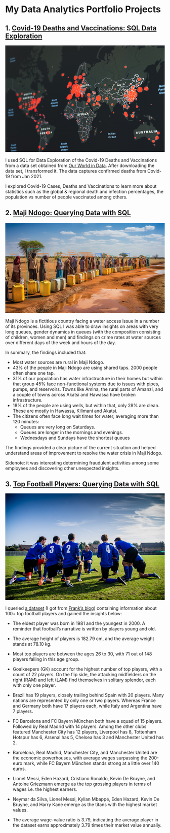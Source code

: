 # My Data Analytics Portfolio Projects

## 1. [Covid-19 Deaths and Vaccinations: SQL Data Exploration](https://github.com/hazelapondi/Data-Analytics-Portfolio-Projects/blob/main/SQL/covid_deaths_and_vaccinations.sql)

![Covid-19 across the globe](https://github.com/hazelapondi/Data-Analytics-Portfolio-Projects/blob/main/img/covid.png)

I used SQL for Data Exploration of the Covid-19 Deaths and Vaccinations from a data set obtained from [Our World in Data](https://ourworldindata.org/covid-deaths "Coronavirus"). After downloading the data set, I transformed it. The data captures confirmed deaths from Covid-19 from Jan 2021. 

I explored Covid-19 Cases, Deaths and Vaccinations to learn more about statistics such as the global & regional death and infection percentages, the population vs number of people vaccinated among others.

## 2. [Maji Ndogo: Querying Data with SQL](https://github.com/hazelapondi/Data-Analytics-Portfolio-Projects/blob/main/SQL/maji_ndogo.sql)

![People queueing for water in Maji Ndogo - 42 Amani Loop, Sokoto](https://github.com/hazelapondi/Data-Analytics-Portfolio-Projects/blob/main/img/maji_ndogo.PNG)

Maji Ndogo is a fictitious country facing a water access issue in a number of its provinces. Using SQL I was able to draw insights on areas with very long queues, gender dynamics in queues (with the composition consisting of children, women and men) and  findings on crime rates at water sources over different days of the week and hours of the day. 

In summary, the findings included that:

* Most water sources are rural in Maji Ndogo.
* 43% of the people in Maji Ndogo are using shared taps. 2000 people often share one tap.
* 31% of our population has water infrastructure in their homes but within that group 45% face non-functional systems due to issues with pipes, pumps, and reservoirs. Towns like Amina, the rural parts of Amanzi, and a couple of towns across Akatsi and Hawassa have broken infrastructure.
* 18% of the people are using wells, but within that, only 28% are clean. These are mostly in Hawassa, Kilimani and Akatsi.
* The citizens often face long wait times for water, averaging more than 120 minutes:
  * Queues are very long on Saturdays.
  * Queues are longer in the mornings and evenings.
  * Wednesdays and Sundays have the shortest queues
    
The findings provided a clear picture of the current situation and helped understand areas of improvement to resolve the water crisis in Maji Ndogo. 

Sidenote: it was interesting determining fraudulent activities among some employees and discovering other unexpected insights.

## 3. [Top Football Players: Querying Data with SQL](https://github.com/hazelapondi/Data-Analytics-Portfolio-Projects/blob/main/SQL/football_players.sql)
![Group of sports players kneeling on a field](https://github.com/hazelapondi/Data-Analytics-Portfolio-Projects/blob/main/img/football_players.png)

I queried [a dataset](https://drive.google.com/file/d/1ZpBC71J-SFbA0tgJjWiNy58QA57YT1I8/view) (I got from [Frank’s blog](https://towardsdatascience.com/9-sql-core-concepts-that-helped-me-get-my-first-data-analyst-job-a582f892276f)) containing information about 100+ top football players and gained the insights below:

* The eldest player was born in 1981 and the youngest in 2000. A reminder that football’s narrative is written by players young and old.

* The average height of players is 182.79 cm, and the average weight stands at 78.10 kg.

* Most top players are between the ages 26 to 30, with 71 out of 148 players falling in this age group.

* Goalkeepers (GK) account for the highest number of top players, with a count of 22 players. On the flip side, the attacking midfielders on the right (RAM) and left (LAM) find themselves in solitary splendor, each with only one player.

* Brazil has 19 players, closely trailing behind Spain with 20 players. Many nations are represented by only one or two players. Whereas France and Germany both have 17 players each, while Italy and Argentina have 7 players.

* FC Barcelona and FC Bayern München both have a squad of 15 players. Followed by Real Madrid with 14 players. Among the other clubs featured Manchester City has 12 players, Liverpool has 8, Tottenham Hotspur has 6, Arsenal has 5, Chelsea has 3 and Manchester United has 2.

* Barcelona, Real Madrid, Manchester City, and Manchester United are the economic powerhouses, with average wages surpassing the 200-euro mark, while FC Bayern München stands strong at a little over 140 euros.

* Lionel Messi, Eden Hazard, Cristiano Ronaldo, Kevin De Bruyne, and Antoine Griezmann emerge as the top grossing players in terms of wages i.e. the highest earners.

* Neymar da Silva, Lionel Messi, Kylian Mbappé, Eden Hazard, Kevin De Bruyne, and Harry Kane emerge as the titans with the highest market values.

* The average wage-value ratio is 3.79, indicating the average player in the dataset earns approximately 3.79 times their market value annually.

